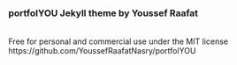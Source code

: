   ### portfolYOU Jekyll theme by Youssef Raafat
  <br>
  Free for personal and commercial use under the MIT license <br>
  https://github.com/YoussefRaafatNasry/portfolYOU
